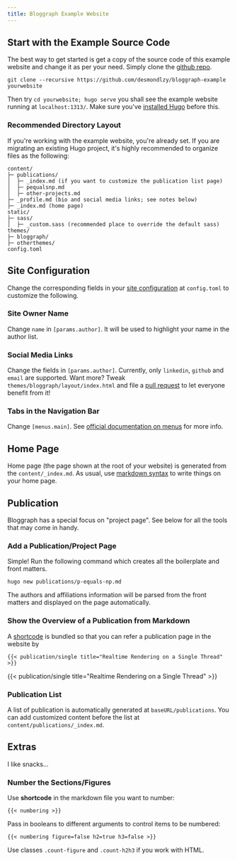 ```yaml
---
title: Bloggraph Example Website
---
```


## Start with the Example Source Code

The best way to get started is get a copy of the source code of this example website and change it as per your need. 
Simply clone the [github repo](https://github.com/desmondlzy/bloggraph-example).
```
git clone --recursive https://github.com/desmondlzy/bloggraph-example yourwebsite
```

Then try `cd yourwebsite; hugo serve` you shall see the example website running at `localhost:1313/`. Make sure you've [installed Hugo](https://gohugo.io/getting-started/installing/) before this.

### Recommended Directory Layout

If you're working with the example website, you're already set. If you are migrating an existing Hugo project, it's highly recommended to organize files as the following:

```
content/
├─ publications/
│  ├─ _index.md (if you want to customize the publication list page)
│  ├─ pequalsnp.md
│  ├─ other-projects.md
├─ _profile.md (bio and social media links; see notes below)
├─ _index.md (home page)
static/
├─ sass/
│  ├─ _custom.sass (recommended place to override the default sass)
themes/
├─ bloggraph/
├─ otherthemes/
config.toml
```

## Site Configuration

Change the corresponding fields in your [site configuration](https://gohugo.io/getting-started/configuration/#configuration-file) at `config.toml` to customize the following.

### Site Owner Name

Change `name` in `[params.author]`. It will be used to highlight your name in the author list.

### Social Media Links

Change the fields in `[params.author]`. Currently, only `linkedin`, `github` and `email` are supported.
Want more? Tweak `themes/bloggraph/layout/index.html` and file a [pull request](https://github.com/desmondlzy/bloggraph/pulls) to let everyone benefit from it!

### Tabs in the Navigation Bar

Change `[menus.main]`. See [official documentation on menus](https://gohugo.io/content-management/menus) for more info.

## Home Page

Home page (the page shown at the root of your website) is generated from the `content/_index.md`. As usual, use [markdown syntax](https://www.markdownguide.org/) to write things on your home page.


## Publication

Bloggraph has a special focus on "project page".
See below for all the tools that may come in handy.

### Add a Publication/Project Page

Simple! Run the following command which creates all the boilerplate and front matters.
```
hugo new publications/p-equals-np.md
```

The authors and affiliations information will be parsed from the front matters and displayed on the page automatically.

### Show the Overview of a Publication from Markdown

A [shortcode](https://gohugo.io/content-management/shortcodes) is bundled so that you can refer a publication page in the website by 

<pre><code>{{&lt; publication/single title="Realtime Rendering on a Single Thread" >}}</code></pre> 

{{< publication/single title="Realtime Rendering on a Single Thread" >}}

### Publication List

A list of publication is automatically generated at `baseURL/publications`. You can add customized content before the list at `content/publications/_index.md`.

## Extras

I like snacks...

### Number the Sections/Figures

Use __shortcode__ in the markdown file you want to number:

<pre><code>{{&lt; numbering >}}</code></pre>

Pass in booleans to different arguments to control items to be numbered:

<pre><code>{{&lt; numbering figure=false h2=true h3=false >}}</code></pre>

Use classes `.count-figure` and `.count-h2h3` if you work with HTML.